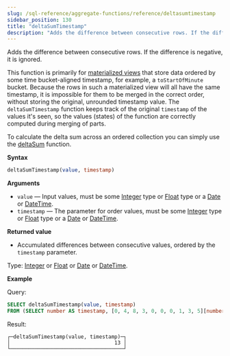 ```yaml
---
slug: /sql-reference/aggregate-functions/reference/deltasumtimestamp
sidebar_position: 130
title: "deltaSumTimestamp"
description: "Adds the difference between consecutive rows. If the difference is negative, it is ignored."
---
```


Adds the difference between consecutive rows. If the difference is negative, it is ignored.

This function is primarily for [materialized views](/sql-reference/statements/create/view#materialized-view) that store data ordered by some time bucket-aligned timestamp, for example, a `toStartOfMinute` bucket. Because the rows in such a materialized view will all have the same timestamp, it is impossible for them to be merged in the correct order, without storing the original, unrounded timestamp value. The `deltaSumTimestamp` function keeps track of the original `timestamp` of the values it's seen, so the values (states) of the function are correctly computed during merging of parts.

To calculate the delta sum across an ordered collection you can simply use the [deltaSum](/sql-reference/aggregate-functions/reference/deltasum) function.

**Syntax**

``` sql
deltaSumTimestamp(value, timestamp)
```

**Arguments**

- `value` — Input values, must be some [Integer](../../data-types/int-uint.md) type or [Float](../../data-types/float.md) type or a [Date](../../data-types/date.md) or [DateTime](../../data-types/datetime.md).
- `timestamp` — The parameter for order values, must be some [Integer](../../data-types/int-uint.md) type or [Float](../../data-types/float.md) type or a [Date](../../data-types/date.md) or [DateTime](../../data-types/datetime.md).

**Returned value**

- Accumulated differences between consecutive values, ordered by the `timestamp` parameter.

Type: [Integer](../../data-types/int-uint.md) or [Float](../../data-types/float.md) or [Date](../../data-types/date.md) or [DateTime](../../data-types/datetime.md).

**Example**

Query:

```sql
SELECT deltaSumTimestamp(value, timestamp)
FROM (SELECT number AS timestamp, [0, 4, 8, 3, 0, 0, 0, 1, 3, 5][number] AS value FROM numbers(1, 10));
```

Result:

``` text
┌─deltaSumTimestamp(value, timestamp)─┐
│                                  13 │
└─────────────────────────────────────┘
```
